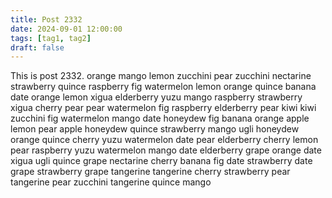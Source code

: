 ```yaml
---
title: Post 2332
date: 2024-09-01 12:00:00
tags: [tag1, tag2]
draft: false
---
```

This is post 2332.
orange
mango
lemon
zucchini
pear
zucchini
nectarine
strawberry
quince
raspberry
fig
watermelon
lemon
orange
quince
banana
date
orange
lemon
xigua
elderberry
yuzu
mango
raspberry
strawberry
xigua
cherry
pear
pear
watermelon
fig
raspberry
elderberry
pear
kiwi
kiwi
zucchini
fig
watermelon
mango
date
honeydew
fig
banana
orange
apple
lemon
pear
apple
honeydew
quince
strawberry
mango
ugli
honeydew
orange
quince
cherry
yuzu
watermelon
date
pear
elderberry
cherry
lemon
pear
raspberry
yuzu
watermelon
mango
date
elderberry
grape
orange
date
xigua
ugli
quince
grape
nectarine
cherry
banana
fig
date
strawberry
date
grape
strawberry
grape
tangerine
tangerine
cherry
strawberry
pear
tangerine
pear
zucchini
tangerine
quince
mango
